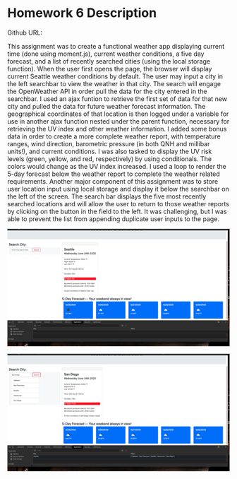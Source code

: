 # Homework 6 Description

Github URL: 

This assignment was to create a functional weather app displaying current time (done using moment.js), current weather conditions, a five day forecast, and a list of recently searched cities (using the local storage function). When the user first opens the page, the browser will display current Seattle weather conditions by default. The user may input a city in the left searchbar to view the weather in that city. The search will engage the OpenWeather API in order pull the data for the city entered in the searchbar. I used an ajax funtion to retrieve the first set of data for that new city and pulled the data for future weather forecast information. The geographical coordinates of that location is then logged under a variable for use in another ajax function nested under the parent function, necessary for retrieving the UV index and other weather information. I added some bonus data in order to create a more complete weather report, with temperature ranges, wind direction, barometric pressure (in both QNH and millibar units!), and current conditions. I was also tasked to display the UV risk levels (green, yellow, and red, respectively) by using conditionals. The colors would change as the UV index increased. I used a loop to render the 5-day forecast below the weather report to complete the weather related requirements. Another major component of this assignment was to store user location input using local storage and display it below the searchbar on the left of the screen. The search bar displays the five most recently searched locations and will allow the user to return to those weather reports by clicking on the button in the field to the left. It was challenging, but I was able to prevent the list from appending duplicate user inputs to the page. 

![initial page load ](2020-06-24-23-26-53.png "Initial page load with no user entries yet")

![full-serach-history](2020-06-24-23-28-15.png "Weather report w/ 5 searched cities")